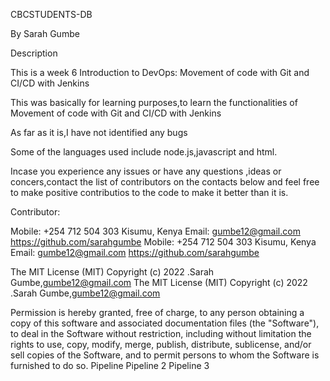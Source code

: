 CBCSTUDENTS-DB

By Sarah Gumbe


Description


This is a week 6 Introduction to DevOps: Movement of code with Git and CI/CD with Jenkins


This was basically for learning purposes,to learn the functionalities of Movement of code with Git and CI/CD with Jenkins



As far as it is,I have not identified any bugs

Some of the languages used include node.js,javascript and html.


Incase you experience any issues or have any questions ,ideas or concers,contact the list of contributors on the contacts below and feel free to make positive
contributios to the code to make it better than it is.


Contributor:

Mobile: +254 712 504 303 Kisumu, Kenya Email: gumbe12@gmail.com https://github.com/sarahgumbe
Mobile: +254 712 504 303 Kisumu, Kenya Email: gumbe12@gmail.com https://github.com/sarahgumbe

The MIT License (MIT) Copyright (c) 2022 .Sarah Gumbe,gumbe12@gmail.com
The MIT License (MIT) Copyright (c) 2022 .Sarah Gumbe,gumbe12@gmail.com

Permission is hereby granted, free of charge, to any person obtaining a copy of this software and associated documentation files (the "Software"), to deal in the 
Software without restriction, including without limitation the rights to use, copy, modify, merge, publish, distribute, sublicense, and/or sell copies of the Software,
and to permit persons to whom the Software is furnished to do so.
Pipeline 
Pipeline 2
Pipeline 3